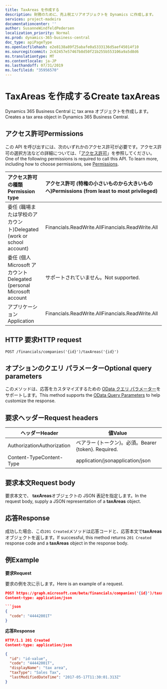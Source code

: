 ```yaml
---
title: TaxAreas を作成する
description: 財務のために、売上税エリアオブジェクトを Dynamics に作成します。
services: project-madeira
documentationcenter: ''
author: SusanneWindfeldPedersen
localization_priority: Normal
ms.prod: dynamics-365-business-central
doc_type: apiPageType
ms.openlocfilehash: e2e8138a89f25abafe0a5333136d5aef45014f10
ms.sourcegitcommit: 2c62457e57467b8d50f21b255b553106a9a5d8d6
ms.translationtype: MT
ms.contentlocale: ja-JP
ms.lasthandoff: 07/31/2019
ms.locfileid: "35956570"
---
```

# <a name="create-taxareas"></a><span data-ttu-id="b211a-103">TaxAreas を作成する</span><span class="sxs-lookup"><span data-stu-id="b211a-103">Create taxAreas</span></span>
<span data-ttu-id="b211a-104">Dynamics 365 Business Central に tax area オブジェクトを作成します。</span><span class="sxs-lookup"><span data-stu-id="b211a-104">Creates a tax area object in Dynamics 365 Business Central.</span></span>

## <a name="permissions"></a><span data-ttu-id="b211a-105">アクセス許可</span><span class="sxs-lookup"><span data-stu-id="b211a-105">Permissions</span></span>
<span data-ttu-id="b211a-p101">この API を呼び出すには、次のいずれかのアクセス許可が必要です。アクセス許可の選択方法などの詳細については、「[アクセス許可](/graph/permissions-reference)」を参照してください。</span><span class="sxs-lookup"><span data-stu-id="b211a-p101">One of the following permissions is required to call this API. To learn more, including how to choose permissions, see [Permissions](/graph/permissions-reference).</span></span>

|<span data-ttu-id="b211a-108">アクセス許可の種類</span><span class="sxs-lookup"><span data-stu-id="b211a-108">Permission type</span></span> |<span data-ttu-id="b211a-109">アクセス許可 (特権の小さいものから大きいものへ)</span><span class="sxs-lookup"><span data-stu-id="b211a-109">Permissions (from least to most privileged)</span></span>|
|:---------------|:------------------------------------------|
|<span data-ttu-id="b211a-110">委任 (職場または学校のアカウント)</span><span class="sxs-lookup"><span data-stu-id="b211a-110">Delegated (work or school account)</span></span>|<span data-ttu-id="b211a-111">Financials.ReadWrite.All</span><span class="sxs-lookup"><span data-stu-id="b211a-111">Financials.ReadWrite.All</span></span> |
|<span data-ttu-id="b211a-112">委任 (個人 Microsoft アカウント</span><span class="sxs-lookup"><span data-stu-id="b211a-112">Delegated (personal Microsoft account</span></span>|<span data-ttu-id="b211a-113">サポートされていません。</span><span class="sxs-lookup"><span data-stu-id="b211a-113">Not supported.</span></span>|
|<span data-ttu-id="b211a-114">アプリケーション</span><span class="sxs-lookup"><span data-stu-id="b211a-114">Application</span></span>|<span data-ttu-id="b211a-115">Financials.ReadWrite.All</span><span class="sxs-lookup"><span data-stu-id="b211a-115">Financials.ReadWrite.All</span></span>|

## <a name="http-request"></a><span data-ttu-id="b211a-116">HTTP 要求</span><span class="sxs-lookup"><span data-stu-id="b211a-116">HTTP request</span></span>

```
POST /financials/companies('{id}')/taxAreas('{id}')
```

## <a name="optional-query-parameters"></a><span data-ttu-id="b211a-117">オプションのクエリ パラメーター</span><span class="sxs-lookup"><span data-stu-id="b211a-117">Optional query parameters</span></span>
<span data-ttu-id="b211a-118">このメソッドは、応答をカスタマイズするための [OData クエリ パラメーター](/graph/query-parameters)をサポートします。</span><span class="sxs-lookup"><span data-stu-id="b211a-118">This method supports the [OData Query Parameters](/graph/query-parameters) to help customize the response.</span></span>

## <a name="request-headers"></a><span data-ttu-id="b211a-119">要求ヘッダー</span><span class="sxs-lookup"><span data-stu-id="b211a-119">Request headers</span></span>
|<span data-ttu-id="b211a-120">ヘッダー</span><span class="sxs-lookup"><span data-stu-id="b211a-120">Header</span></span>|<span data-ttu-id="b211a-121">値</span><span class="sxs-lookup"><span data-stu-id="b211a-121">Value</span></span>|
|------|-----|
|<span data-ttu-id="b211a-122">Authorization</span><span class="sxs-lookup"><span data-stu-id="b211a-122">Authorization</span></span>  |<span data-ttu-id="b211a-p102">ベアラー {トークン}。必須。</span><span class="sxs-lookup"><span data-stu-id="b211a-p102">Bearer {token}. Required.</span></span>    |
|<span data-ttu-id="b211a-125">Content-Type</span><span class="sxs-lookup"><span data-stu-id="b211a-125">Content-Type</span></span>  |<span data-ttu-id="b211a-126">application/json</span><span class="sxs-lookup"><span data-stu-id="b211a-126">application/json</span></span>    |

## <a name="request-body"></a><span data-ttu-id="b211a-127">要求本文</span><span class="sxs-lookup"><span data-stu-id="b211a-127">Request body</span></span>
<span data-ttu-id="b211a-128">要求本文で、 **taxAreas**オブジェクトの JSON 表記を指定します。</span><span class="sxs-lookup"><span data-stu-id="b211a-128">In the request body, supply a JSON representation of a **taxAreas** object.</span></span>

## <a name="response"></a><span data-ttu-id="b211a-129">応答</span><span class="sxs-lookup"><span data-stu-id="b211a-129">Response</span></span>
<span data-ttu-id="b211a-130">成功した場合、この```201 Created```メソッドは応答コードと、応答本文で**taxAreas**オブジェクトを返します。</span><span class="sxs-lookup"><span data-stu-id="b211a-130">If successful, this method returns ```201 Created``` response code and a **taxAreas** object in the response body.</span></span>

## <a name="example"></a><span data-ttu-id="b211a-131">例</span><span class="sxs-lookup"><span data-stu-id="b211a-131">Example</span></span>

<span data-ttu-id="b211a-132">**要求**</span><span class="sxs-lookup"><span data-stu-id="b211a-132">**Request**</span></span>

<span data-ttu-id="b211a-133">要求の例を次に示します。</span><span class="sxs-lookup"><span data-stu-id="b211a-133">Here is an example of a request.</span></span>

```json
POST https://graph.microsoft.com/beta/financials/companies('{id}')/taxAreas
Content-type: application/json

```json
{
  "code": "44442001T"
}
```

<span data-ttu-id="b211a-134">**応答**</span><span class="sxs-lookup"><span data-stu-id="b211a-134">**Response**</span></span>

```json
HTTP/1.1 201 Created
Content-type: application/json

{
  "id": "id-value",
  "code": "44442001T",
  "displayName": "tax area",
  "taxType": "Sales Tax",
  "lastModifiedDateTime": "2017-05-17T11:30:01.313Z"
}
```
